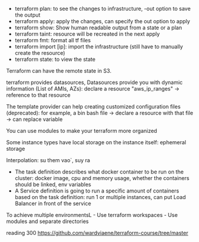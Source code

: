 - terraform plan: to see the changes to infrastructure, -out option to save the output
- terraform apply: apply the changes, can specify the out option to apply
- terraform show: Show human readable output from a state or a plan
- terraform taint: resource will be recreated in the next apply
- terraform fmt: format all tf files
- terraform import [ip]: import the infrastructure (still have to manually create the resource)
- terraform state: to view the state

Terraform can have the remote state in S3.

terraform provides datasources, Datasources provide you with dynamic information (List of AMIs, AZs): declare a resource "aws_ip_ranges" -> reference to that resource

The template provider can help creating customized configuration files (deprecated): for example, a bin bash file -> declare a resource with that file -> can replace variable

You can use modules to make your terraform more organized

Some instance types have local storage on the instance itself: ephemeral storage

Interpolation: su them vao`, suy ra


- The task definition describes what docker container to be run on the cluster: docker image, cpu and memory usage, whether the containers should be linked, env variables
- A Service definition is going to run a specific amount of containers based on the task definition: run 1 or multiple instances, can put Load Balancer in front of the service

To achieve multiple environmentsL
    - Use terraform workspaces
    - Use modules and separate directories

reading 300
https://github.com/wardviaene/terraform-course/tree/master
